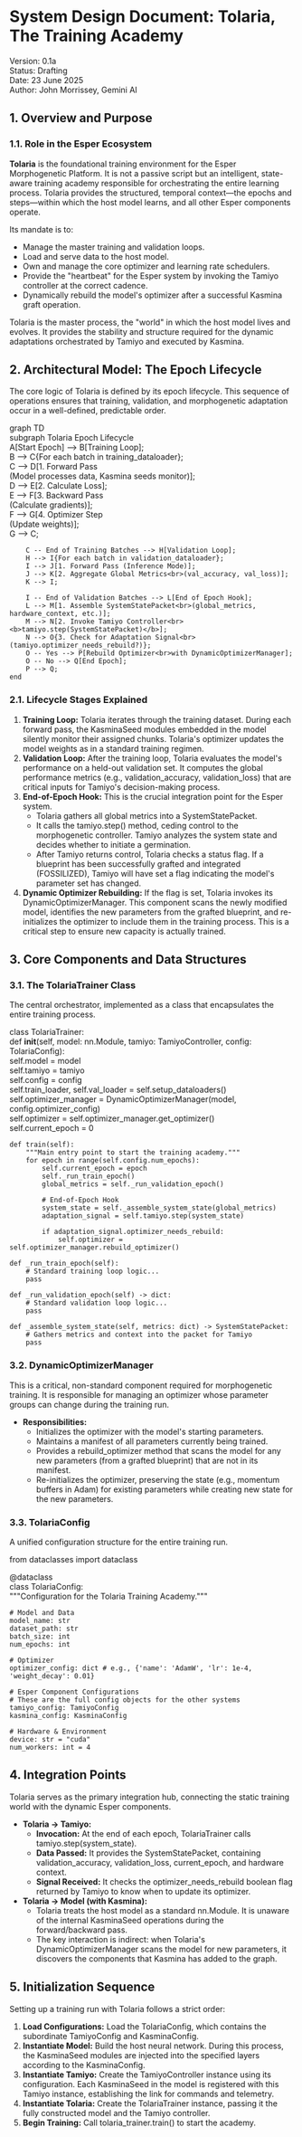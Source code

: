 # **System Design Document: Tolaria, The Training Academy**

Version: 0.1a  
Status: Drafting  
Date: 23 June 2025  
Author: John Morrissey, Gemini AI

## **1. Overview and Purpose**

### **1.1. Role in the Esper Ecosystem**

**Tolaria** is the foundational training environment for the Esper Morphogenetic Platform. It is not a passive script but an intelligent, state-aware training academy responsible for orchestrating the entire learning process. Tolaria provides the structured, temporal context—the epochs and steps—within which the host model learns, and all other Esper components operate.

Its mandate is to:

* Manage the master training and validation loops.  
* Load and serve data to the host model.  
* Own and manage the core optimizer and learning rate schedulers.  
* Provide the "heartbeat" for the Esper system by invoking the Tamiyo controller at the correct cadence.  
* Dynamically rebuild the model's optimizer after a successful Kasmina graft operation.

Tolaria is the master process, the "world" in which the host model lives and evolves. It provides the stability and structure required for the dynamic adaptations orchestrated by Tamiyo and executed by Kasmina.

## **2. Architectural Model: The Epoch Lifecycle**

The core logic of Tolaria is defined by its epoch lifecycle. This sequence of operations ensures that training, validation, and morphogenetic adaptation occur in a well-defined, predictable order.

graph TD  
    subgraph Tolaria Epoch Lifecycle  
        A[Start Epoch] --> B[Training Loop];  
        B --> C{For each batch in training_dataloader};  
        C --> D[1. Forward Pass<br>(Model processes data, Kasmina seeds monitor)];  
        D --> E[2. Calculate Loss];  
        E --> F[3. Backward Pass<br>(Calculate gradients)];  
        F --> G[4. Optimizer Step<br>(Update weights)];  
        G --> C;

        C -- End of Training Batches --> H[Validation Loop];  
        H --> I{For each batch in validation_dataloader};  
        I --> J[1. Forward Pass (Inference Mode)];  
        J --> K[2. Aggregate Global Metrics<br>(val_accuracy, val_loss)];  
        K --> I;

        I -- End of Validation Batches --> L[End of Epoch Hook];  
        L --> M[1. Assemble SystemStatePacket<br>(global_metrics, hardware_context, etc.)];  
        M --> N[2. Invoke Tamiyo Controller<br><b>tamiyo.step(SystemStatePacket)</b>];  
        N --> O{3. Check for Adaptation Signal<br>(tamiyo.optimizer_needs_rebuild?)};  
        O -- Yes --> P[Rebuild Optimizer<br>with DynamicOptimizerManager];  
        O -- No --> Q[End Epoch];  
        P --> Q;  
    end

### **2.1. Lifecycle Stages Explained**

1. **Training Loop:** Tolaria iterates through the training dataset. During each forward pass, the KasminaSeed modules embedded in the model silently monitor their assigned chunks. Tolaria's optimizer updates the model weights as in a standard training regimen.  
2. **Validation Loop:** After the training loop, Tolaria evaluates the model's performance on a held-out validation set. It computes the global performance metrics (e.g., validation_accuracy, validation_loss) that are critical inputs for Tamiyo's decision-making process.  
3. **End-of-Epoch Hook:** This is the crucial integration point for the Esper system.  
   * Tolaria gathers all global metrics into a SystemStatePacket.  
   * It calls the tamiyo.step() method, ceding control to the morphogenetic controller. Tamiyo analyzes the system state and decides whether to initiate a germination.  
   * After Tamiyo returns control, Tolaria checks a status flag. If a blueprint has been successfully grafted and integrated (FOSSILIZED), Tamiyo will have set a flag indicating the model's parameter set has changed.  
4. **Dynamic Optimizer Rebuilding:** If the flag is set, Tolaria invokes its DynamicOptimizerManager. This component scans the newly modified model, identifies the new parameters from the grafted blueprint, and re-initializes the optimizer to include them in the training process. This is a critical step to ensure new capacity is actually trained.

## **3. Core Components and Data Structures**

### **3.1. The TolariaTrainer Class**

The central orchestrator, implemented as a class that encapsulates the entire training process.

class TolariaTrainer:  
    def **init**(self, model: nn.Module, tamiyo: TamiyoController, config: TolariaConfig):  
        self.model = model  
        self.tamiyo = tamiyo  
        self.config = config  
        self.train_loader, self.val_loader = self.setup_dataloaders()  
        self.optimizer_manager = DynamicOptimizerManager(model, config.optimizer_config)  
        self.optimizer = self.optimizer_manager.get_optimizer()  
        self.current_epoch = 0

    def train(self):  
        """Main entry point to start the training academy."""  
        for epoch in range(self.config.num_epochs):  
            self.current_epoch = epoch  
            self._run_train_epoch()  
            global_metrics = self._run_validation_epoch()

            # End-of-Epoch Hook  
            system_state = self._assemble_system_state(global_metrics)  
            adaptation_signal = self.tamiyo.step(system_state)

            if adaptation_signal.optimizer_needs_rebuild:  
                self.optimizer = self.optimizer_manager.rebuild_optimizer()

    def _run_train_epoch(self):  
        # Standard training loop logic...  
        pass

    def _run_validation_epoch(self) -> dict:  
        # Standard validation loop logic...  
        pass

    def _assemble_system_state(self, metrics: dict) -> SystemStatePacket:  
        # Gathers metrics and context into the packet for Tamiyo  
        pass

### **3.2. DynamicOptimizerManager**

This is a critical, non-standard component required for morphogenetic training. It is responsible for managing an optimizer whose parameter groups can change during the training run.

* **Responsibilities:**  
  * Initializes the optimizer with the model's starting parameters.  
  * Maintains a manifest of all parameters currently being trained.  
  * Provides a rebuild_optimizer method that scans the model for any new parameters (from a grafted blueprint) that are not in its manifest.  
  * Re-initializes the optimizer, preserving the state (e.g., momentum buffers in Adam) for existing parameters while creating new state for the new parameters.

### **3.3. TolariaConfig**

A unified configuration structure for the entire training run.

from dataclasses import dataclass

@dataclass  
class TolariaConfig:  
    """Configuration for the Tolaria Training Academy."""

    # Model and Data  
    model_name: str  
    dataset_path: str  
    batch_size: int  
    num_epochs: int

    # Optimizer  
    optimizer_config: dict # e.g., {'name': 'AdamW', 'lr': 1e-4, 'weight_decay': 0.01}

    # Esper Component Configurations  
    # These are the full config objects for the other systems  
    tamiyo_config: TamiyoConfig  
    kasmina_config: KasminaConfig

    # Hardware & Environment  
    device: str = "cuda"  
    num_workers: int = 4

## **4. Integration Points**

Tolaria serves as the primary integration hub, connecting the static training world with the dynamic Esper components.

* **Tolaria → Tamiyo:**  
  * **Invocation:** At the end of each epoch, TolariaTrainer calls tamiyo.step(system_state).  
  * **Data Passed:** It provides the SystemStatePacket, containing validation_accuracy, validation_loss, current_epoch, and hardware context.  
  * **Signal Received:** It checks the optimizer_needs_rebuild boolean flag returned by Tamiyo to know when to update its optimizer.  
* **Tolaria → Model (with Kasmina):**  
  * Tolaria treats the host model as a standard nn.Module. It is unaware of the internal KasminaSeed operations during the forward/backward pass.  
  * The key interaction is indirect: when Tolaria's DynamicOptimizerManager scans the model for new parameters, it discovers the components that Kasmina has added to the graph.

## **5. Initialization Sequence**

Setting up a training run with Tolaria follows a strict order:

1. **Load Configurations:** Load the TolariaConfig, which contains the subordinate TamiyoConfig and KasminaConfig.  
2. **Instantiate Model:** Build the host neural network. During this process, the KasminaSeed modules are injected into the specified layers according to the KasminaConfig.  
3. **Instantiate Tamiyo:** Create the TamiyoController instance using its configuration. Each KasminaSeed in the model is registered with this Tamiyo instance, establishing the link for commands and telemetry.  
4. **Instantiate Tolaria:** Create the TolariaTrainer instance, passing it the fully constructed model and the Tamiyo controller.  
5. **Begin Training:** Call tolaria_trainer.train() to start the academy.
